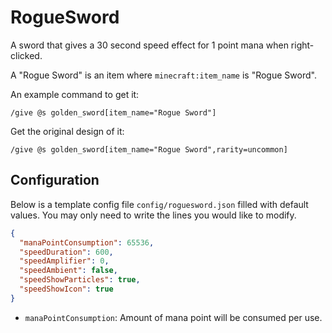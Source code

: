 # RogueSword

A sword that gives a 30 second speed effect for 1 point mana when right-clicked.

A "Rogue Sword" is an item where `minecraft:item_name` is "Rogue Sword".

An example command to get it:

```mcfunction
/give @s golden_sword[item_name="Rogue Sword"]
```

Get the original design of it:

```mcfunction
/give @s golden_sword[item_name="Rogue Sword",rarity=uncommon]
```

## Configuration

Below is a template config file `config/roguesword.json` filled with default values. You may only need to write the lines you would like to modify.

```json
{
  "manaPointConsumption": 65536,
  "speedDuration": 600,
  "speedAmplifier": 0,
  "speedAmbient": false,
  "speedShowParticles": true,
  "speedShowIcon": true
}
```

- `manaPointConsumption`: Amount of mana point will be consumed per use.
